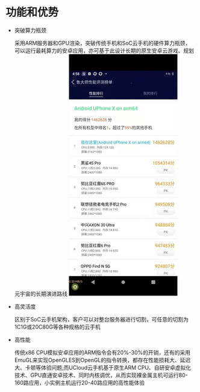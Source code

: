 <!--建议复杂操作配图说明-->
# 功能和优势
* 突破算力瓶颈

   采用ARM服务器和GPU渲染，突破传统手机和SoC云手机的硬件算力瓶颈，可以运行最耗算力的安卓应用，亦可基于此设计长期的原生安卓云游戏、规划元宇宙的长期演进路线 
![img](images/SL.png)
* 高灵活度

   区别于SoC云手机架构，客户可以对整台服务器进行切割，可任意的切割为1C1G或20C80G等各种规格的云手机
   
* 高性能

   传统x86 CPU模拟安卓应用的ARM指令会有20%-30%的开销，还有的采用EmuGL来实现OpenGLES到OpenGL的指令转换，都存在性能损耗大、延迟大、卡顿等体验问题,而UCloud云手机基于原生ARM CPU、自研安卓虚拟化技术、GPU直通安卓技术、同时内核调优，从而实现裸金属主机可运行80-160路应用，小实例主机运行20-40路应用的高性能体验
   
